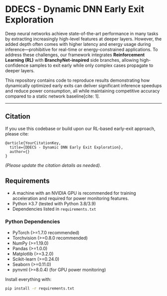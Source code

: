 # DDECS - Dynamic DNN Early Exit Exploration

Deep neural networks achieve state-of-the-art performance in many tasks by extracting increasingly high-level features at deeper layers. However, the added depth often comes with higher latency and energy usage during inference—prohibitive for real-time or energy-constrained applications. To address these challenges, our framework integrates **Reinforcement Learning (RL)** with **BranchyNet-inspired** side branches, allowing high-confidence samples to exit early while only complex cases propagate to deeper layers.

This repository contains code to reproduce results demonstrating how dynamically optimized early exits can deliver significant inference speedups and reduce power consumption, all while maintaining competitive accuracy compared to a static network baseline[cite: 1].

---

## Citation

If you use this codebase or build upon our RL-based early-exit approach, please cite:

    @article{YourCitationKey,
      title={DDECS - Dynamic DNN Early Exit Exploration},
      author={}
    }
*(Please update the citation details as needed)*.

## Requirements

- A machine with an NVIDIA GPU is recommended for training acceleration and required for power monitoring features.
- Python ≥3.7 (tested with Python 3.8/3.9)
- Dependencies listed in `requirements.txt`

### Python Dependencies

- PyTorch (>=1.7.0 recommended)
- Torchvision (>=0.8.0 recommended)
- NumPy (>=1.19.0)
- Pandas (>=1.0.0)
- Matplotlib (>=3.2.0)
- Scikit-learn (>=0.24.0)
- Seaborn (>=0.11.0)
- pynvml (>=8.0.4) (for GPU power monitoring)

Install everything with:

```bash
pip install -r requirements.txt
